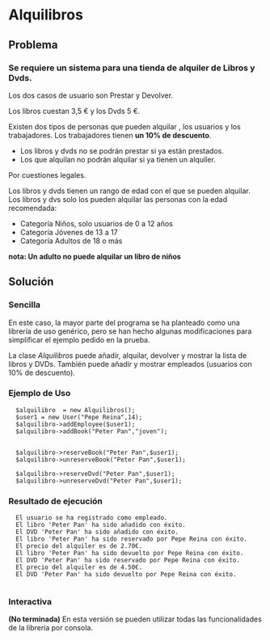 # Alquilibros
## Problema

### Se requiere un sistema para una tienda de alquiler de Libros y Dvds.

Los dos casos de usuario son Prestar y Devolver.

Los libros cuestan 3,5 € y los Dvds 5 €.

Existen dos tipos de personas que pueden alquilar , los usuarios y los trabajadores. Los trabajadores tienen **un
10% de descuento**.

* Los libros y dvds no se podrán prestar si ya están prestados.
* Los que alquilan no podrán alquilar si ya tienen un alquiler.

Por cuestiones legales.

Los libros y dvds tienen un rango de edad con el que se pueden alquilar. Los libros y dvs solo los pueden alquilar
las personas con la edad recomendada:

* Categoría Niños, solo usuarios de 0 a 12 años
* Categoría Jóvenes de 13 a 17
* Categoría Adultos de 18 o más

**nota: Un adulto no puede alquilar un libro de niños**

## Solución

### Sencilla
En este caso, la mayor parte del programa se ha planteado como una librería de uso genérico, pero se han hecho algunas modificaciones para simplificar el ejemplo pedido en la prueba.

La clase *Alquilibros* puede añadir, alquilar, devolver y mostrar la lista de libros y DVDs. También puede añadir y mostrar empleados (usuarios con 10% de descuento).

### Ejemplo de Uso
```
  $alquilibro  = new Alquilibros();
  $user1 = new User("Pepe Reina",14);
  $alquilibro->addEmployee($user1);
  $alquilibro->addBook("Peter Pan","joven");


  $alquilibro->reserveBook("Peter Pan",$user1);
  $alquilibro->unreserveBook("Peter Pan",$user1);

  $alquilibro->reserveDvd("Peter Pan",$user1);
  $alquilibro->unreserveDvd("Peter Pan",$user1);
  ```
### Resultado de ejecución
```
  El usuario se ha registrado como empleado.
  El libro 'Peter Pan' ha sido añadido con éxito.
  El DVD 'Peter Pan' ha sido añadido con éxito.
  El libro 'Peter Pan' ha sido reservado por Pepe Reina con éxito.
  El precio del alquiler es de 2.70€.
  El libro 'Peter Pan' ha sido devuelto por Pepe Reina con éxito.
  El DVD 'Peter Pan' ha sido reservado por Pepe Reina con éxito.
  El precio del alquiler es de 4.50€.
  El DVD 'Peter Pan' ha sido devuelto por Pepe Reina con éxito.
  
  ```
### Interactiva

**(No terminada)**
En esta versión se pueden utilizar todas las funcionalidades de la librería por consola. 
  
